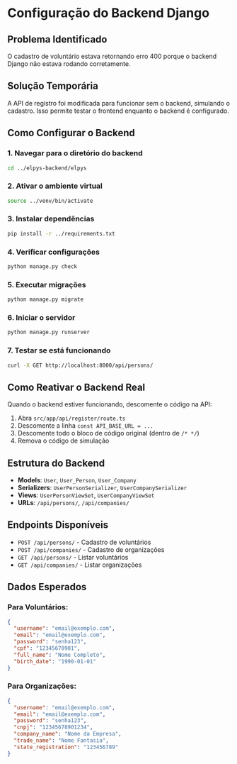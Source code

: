 # Configuração do Backend Django

## Problema Identificado

O cadastro de voluntário estava retornando erro 400 porque o backend Django não estava rodando corretamente.

## Solução Temporária

A API de registro foi modificada para funcionar sem o backend, simulando o cadastro. Isso permite testar o frontend enquanto o backend é configurado.

## Como Configurar o Backend

### 1. Navegar para o diretório do backend
```bash
cd ../elpys-backend/elpys
```

### 2. Ativar o ambiente virtual
```bash
source ../venv/bin/activate
```

### 3. Instalar dependências
```bash
pip install -r ../requirements.txt
```

### 4. Verificar configurações
```bash
python manage.py check
```

### 5. Executar migrações
```bash
python manage.py migrate
```

### 6. Iniciar o servidor
```bash
python manage.py runserver
```

### 7. Testar se está funcionando
```bash
curl -X GET http://localhost:8000/api/persons/
```

## Como Reativar o Backend Real

Quando o backend estiver funcionando, descomente o código na API:

1. Abra `src/app/api/register/route.ts`
2. Descomente a linha `const API_BASE_URL = ...`
3. Descomente todo o bloco de código original (dentro de `/* */`)
4. Remova o código de simulação

## Estrutura do Backend

- **Models**: `User`, `User_Person`, `User_Company`
- **Serializers**: `UserPersonSerializer`, `UserCompanySerializer`
- **Views**: `UserPersonViewSet`, `UserCompanyViewSet`
- **URLs**: `/api/persons/`, `/api/companies/`

## Endpoints Disponíveis

- `POST /api/persons/` - Cadastro de voluntários
- `POST /api/companies/` - Cadastro de organizações
- `GET /api/persons/` - Listar voluntários
- `GET /api/companies/` - Listar organizações

## Dados Esperados

### Para Voluntários:
```json
{
  "username": "email@exemplo.com",
  "email": "email@exemplo.com",
  "password": "senha123",
  "cpf": "12345678901",
  "full_name": "Nome Completo",
  "birth_date": "1990-01-01"
}
```

### Para Organizações:
```json
{
  "username": "email@exemplo.com",
  "email": "email@exemplo.com",
  "password": "senha123",
  "cnpj": "12345678901234",
  "company_name": "Nome da Empresa",
  "trade_name": "Nome Fantasia",
  "state_registration": "123456789"
}
``` 